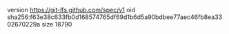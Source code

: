version https://git-lfs.github.com/spec/v1
oid sha256:f63e38c633fb0d168574765df69d1b6d5a90bdbee77aec46fb8ea3302670229a
size 18790
